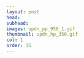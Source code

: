 ```yaml
---
layout: post
head: 
subhead: 
images: updn_pp_950_1.gif
thumbnail: updn_hp_350.gif
col: 1
order: 15
---
```

